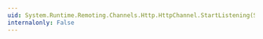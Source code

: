 ```yaml
---
uid: System.Runtime.Remoting.Channels.Http.HttpChannel.StartListening(System.Object)
internalonly: False
---
```

